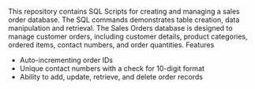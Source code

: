This repository contains SQL Scripts for creating and managing a sales order database. The SQL commands demonstrates table creation, data manipulation and retrieval.
The Sales Orders database is designed to manage customer orders, including customer details, product categories, ordered items, contact numbers, and order quantities. 
Features
- Auto-incrementing order IDs
- Unique contact numbers with a check for 10-digit format
- Ability to add, update, retrieve, and delete order records

